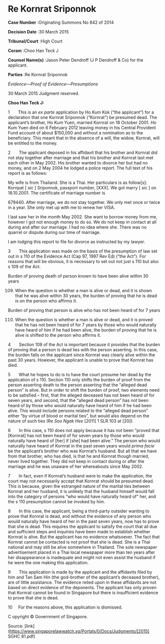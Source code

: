 # Re Kornrat Sriponnok 



**Case Number** :Originating Summons No 842 of 2014 

**Decision Date** :30 March 2015 

**Tribunal/Court** :High Court 

**Coram** :Choo Han Teck J 

**Counsel Name(s)** :Jason Peter Dendroff (J P Dendroff & Co) for the applicant. 

**Parties** :Re Kornrat Sriponnok 

_Evidence—Proof of Evidence—Presumptions_ 

30 March 2015 Judgment reserved. 

**Choo Han Teck J:** 

1       This is an _ex parte_ application by Ho Kum Kok (“the applicant”) for a declaration that one Kornrat Sriponnok (“Kornrat”) be presumed dead. The applicant’s brother, Ho Kum Yuen, married Kornrat on 18 October 2001. Ho Kum Yuen died on 6 February 2012 leaving money in his Central Provident Fund account of about $150,000 and without a nomination as to the beneficiary. This meant that in the absence of a will, the widow, Kornrat, will be entitled to the money. 

2       The applicant deposed in his affidavit that his brother and Kornrat did not stay together after marriage and that his brother and Kornrat last met each other in May 2002. His brother wanted to divorce her but had no money, and on 2 May 2004 he lodged a police report. The full text of his report is as follows: 

 My wife is from Thailand. She is a Thai. Her particulars is as follow[s]: Kornpat [ sic ] Sriponnok, passport number, [XXX]. We got marry [ sic ] on 18.10.2001. The certificate of marriage number is 

679440\. After marriage, we do not stay together. We only met once or twice in a year. She only met up with me to renew her VISA. 

 I last saw her in the month May 2002. She want to borrow money from me, however I got not enough money to do so. We do not keep in contact at all during and after our marriage. I had no idea where she. There was no quarrel or dispute during our time of marriage. 

 I am lodging this report to file for divorce as instructed by my lawyer. 

3       This application was made on the basis of the presumption of law set out in s 110 of the Evidence Act (Cap 97, 1997 Rev Ed) (“the Act”). For reasons that will be obvious, it is necessary to set out not just s 110 but also s 109 of the Act: 

 Burden of proving death of person known to have been alive within 30 years 

 109. When the question is whether a man is alive or dead, and it is shown that he was alive within 30 years, the burden of proving that he is dead is on the person who affirms it. 

 Burden of proving that person is alive who has not been heard of for 7 years 


 110. When the question is whether a man is alive or dead, and it is proved that he has not been heard of for 7 years by those who would naturally have heard of him if he had been alive, the burden of proving that he is alive is shifted to the person who affirms it. 

4       Section 109 of the Act is important because it provides that the burden of proving that a person is dead lies with the person asserting. In this case, the burden falls on the applicant since Kornrat was clearly alive within the past 30 years. However, the applicant is unable to prove that Kornrat has died. 

5       What he hopes to do is to have the court presume her dead by the application of s 110. Section 110 only shifts the burden of proof from the person asserting death to the person asserting that the “alleged dead person” is alive. But in order to shift the burden of proof, two elements need to be satisfied – first, that the alleged deceased has not been heard of for seven years, and second, that the “alleged dead person” has not been heard of by those who would naturally have heard of him if he had been alive. This would include persons related to the “alleged dead person” either “by virtue of blood or marital ties”, but would also depend on the nature of such ties (Re _Soo Ngak Hee_ <span class="citation">[2011] 1 SLR 103</span> at [20]). 

6       In this case, s 110 does not apply because it has not been “proved that [Kornrat] has not been heard of for seven years by those who would naturally have heard of [her] if [she] had been alive.” The person who would naturally have heard of Kornrat in the past seven years would _prima facie_ be the applicant’s brother who was Kornrat’s husband. But all that we have from that brother, who has died, is that he and Kornrat though married, never lived together. They did not keep in contact during or after the marriage and he was unaware of her whereabouts since May 2002. 

7       In fact, even if Kornrat’s husband were to make the application, the court may not necessarily accept that Kornrat should be presumed dead. This is because, given the estranged nature of the marital ties between Kornrat and her husband, it is unlikely that the husband himself would fall into the category of persons “who would have naturally heard of” her, and the s 110 presumption cannot be invoked by him. 

8       In this case, the applicant, being a third-party outsider wanting to prove that Kornrat is dead, and without the evidence of any person who would naturally have heard of her in the past seven years, now has to prove that she is dead. This requires the applicant to satisfy the court that all due and sufficient steps and inquiries have been made to establish whether Kornrat is alive. But the applicant has no evidence whatsoever. The fact that Kornrat cannot be contacted is not proof that she is dead. She is a Thai national and may still be alive somewhere in Thailand. The sole newspaper advertisement placed in a Thai local newspaper more than ten years after her disappearance is inadequate and might not even assist the husband if he were the one making this application. 

9       This application is made by the applicant and the affidavits filed by him and Tan Sam Hin (the god-brother of the applicant’s deceased brother), are of little assistance. The evidence relied upon in these affidavits are not based on direct evidence of the deponents. The applicant has only proven that Kornrat cannot be found in Singapore but there is insufficient evidence to prove that she is dead. 

10     For the reasons above, this application is dismissed. 

 C opyright © Government of Singapore. 


Source: [link](https://www.singaporelawwatch.sg/Portals/0/Docs/Judgments/[2015] SGHC 81.pdf)
